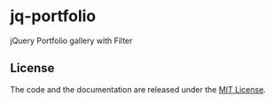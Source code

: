 # jq-portfolio
jQuery Portfolio gallery with Filter


## License

The code and the documentation are released under the [MIT License](LICENSE).